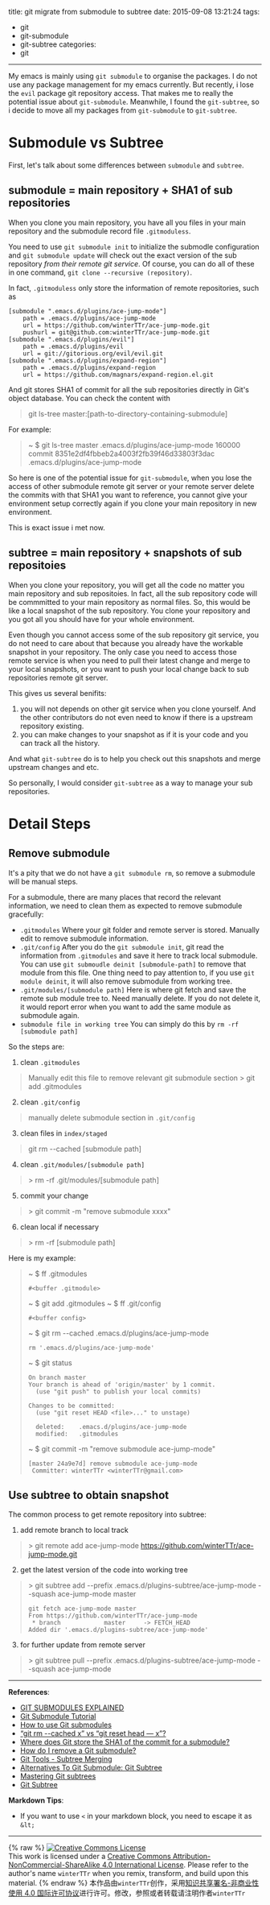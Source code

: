 title: git migrate from submodule to subtree
date: 2015-09-08 13:21:24
tags:
  - git
  - git-submodule
  - git-subtree
categories:
  - git
---

My emacs is mainly using `git submodule` to organise the packages. I do not use any package management for my emacs currently. But recently, i lose the `evil` package git repository access. That makes me to really the potential issue about `git-submodule`. Meanwhile, I found the `git-subtree`, so i decide to move all my packages from `git-submodule` to `git-subtree`.


<!--more-->


# Submodule vs Subtree
First, let's talk about some differences between `submodule` and `subtree`.

## submodule = main repository + SHA1 of sub repositories

When you clone you main repository, you have all you files in your main repository and the submodule record file `.gitmoduless`.

You need to use `git submodule init` to initialize the submodle configuration and `git submodule update` will check out the exact version of the sub repository *from their remote git service*. Of course, you can do all of these in one command, `git clone --recursive (repository)`.

In fact, `.gitmoduless` only store the information of  remote repositories, such as 
```
[submodule ".emacs.d/plugins/ace-jump-mode"]
    path = .emacs.d/plugins/ace-jump-mode
    url = https://github.com/winterTTr/ace-jump-mode.git
    pushurl = git@github.com:winterTTr/ace-jump-mode.git
[submodule ".emacs.d/plugins/evil"]
    path = .emacs.d/plugins/evil
    url = git://gitorious.org/evil/evil.git
[submodule ".emacs.d/plugins/expand-region"]
    path = .emacs.d/plugins/expand-region
    url = https://github.com/magnars/expand-region.el.git
```


And git stores SHA1 of commit for all the sub repositories directly in Git's object database. You can check the content with
> git ls-tree master:[path-to-directory-containing-submodule]

For example:

> ~ $ git ls-tree master .emacs.d/plugins/ace-jump-mode
> 160000 commit 8351e2df4fbbeb2a4003f2fb39f46d33803f3dac	.emacs.d/plugins/ace-jump-mode

So here is one of the potential issue for `git-submodule`, when you lose the access of other submodule remote git server or your remote server delete the commits with that SHA1 you want to reference, you cannot give your environment setup correctly again if you clone your main repository in new environment.

This is exact issue i met now.




## subtree = main repository + snapshots of sub repositoies
When you clone your repository, you will get all the code no matter you main repository and sub repositoies. In fact, all the sub repository code will be commmitted to your main repository as normal files. So, this would be like a local snapshot of the sub repository. You clone your repository and you got all you should have for your whole environment.

Even though you cannot access some of the sub repository git service, you do not need to care about that because you already have the workable snapshot in your repository. The only case you need to access those remote service is when you need to pull their latest change and merge to your local snapshots, or you want to push your local change back to sub repositories remote git server.

This gives us several benifits:
1. you will not depends on other git service when you clone yourself. And the other contributors do not even need to know if there is a upstream repository existing.
3. you can make changes to your snapshot as if it is your code and you can track all the history.

And what `git-subtree` do is to help you check out this snapshots and merge upstream changes and etc.

So personally, I would consider `git-subtree` as a way to manage your sub repositories.


# Detail Steps

## Remove submodule

It's a pity that we do not have a `git submodule rm`, so remove a submodule will be manual steps.

For a submodule, there are many places that record the relevant information, we need to clean them as expected to remove submodule gracefully:
- `.gitmodules`
Where your git folder and remote server is stored. Manually edit to remove submodule information.
- `.git/config`
After you do the `git submodule init`, git read the information from `.gitmodules` and save it here to track local submodule. You can use `git submoudle deinit [submodule-path]` to remove that module from this file. One thing need to pay attention to, if you use `git module deinit`, it will also remove submodule from working tree.
- `.git/modules/[submodule path]`
Here is where git fetch and save the remote sub module tree to. Need manually delete. If you do not delete it, it would report error when you want to add the same module as submodule again.
- `submodule file in working tree`
You can simply do this by `rm -rf [submodule path]`

So the steps are:

1. clean `.gitmodules`
> Manually edit this file to remove relevant git submodule section
> &gt; git add .gitmodules

2. clean `.git/config`
> manually delete submodule section in `.git/config`

3. clean files in `index/staged`
> git rm --cached [submodule path]

4. clean `.git/modules/[submodule path]`
> &gt; rm -rf .git/modules/[submodule path]

5. commit your change
> &gt; git commit -m "remove submodule xxxx"

6. clean local if necessary
> &gt; rm -rf [submodule path]

Here is my example:

> ~ $ ff .gitmodules
>
>     #<buffer .gitmodule>
>
> ~ $ git add .gitmodules
> ~ $ ff .git/config
>
>     #<buffer config>
>
> ~ $ git rm --cached .emacs.d/plugins/ace-jump-mode
>
>     rm '.emacs.d/plugins/ace-jump-mode'
>
> ~ $ git status
>
>     On branch master
>     Your branch is ahead of 'origin/master' by 1 commit.
>       (use "git push" to publish your local commits)
> 
>     Changes to be committed:
>       (use "git reset HEAD <file>..." to unstage)
> 
>       deleted:    .emacs.d/plugins/ace-jump-mode
>       modified:   .gitmodules
> 
> ~ $ git commit -m "remove submodule ace-jump-mode"
> 
>     [master 24a9e7d] remove submodule ace-jump-mode
>      Committer: winterTTr <winterTTr@gmail.com>

## Use subtree to obtain snapshot

The common process to get remote repository into subtree:
1. add remote branch to local track
> &gt; git remote add ace-jump-mode https://github.com/winterTTr/ace-jump-mode.git

2. get the latest version of the code into working tree
> &gt; git subtree add --prefix .emacs.d/plugins-subtree/ace-jump-mode --squash ace-jump-mode master
>
>     git fetch ace-jump-mode master
>     From https://github.com/winterTTr/ace-jump-mode
>      * branch            master     -> FETCH_HEAD
>     Added dir '.emacs.d/plugins-subtree/ace-jump-mode'

3. for further update from remote server
> &gt; git subtree pull --prefix .emacs.d/plugins-subtree/ace-jump-mode --squash ace-jump-mode



---

**References**:

- [GIT SUBMODULES EXPLAINED](http://longair.net/blog/2010/06/02/git-submodules-explained/)
- [Git Submodule Tutorial](https://git.wiki.kernel.org/index.php/GitSubmoduleTutorial)
- [How to use Git submodules](http://blog.joncairns.com/2011/10/how-to-use-git-submodules/)
- [“git rm --cached x” vs “git reset head — x”?](http://stackoverflow.com/questions/5798930/git-rm-cached-x-vs-git-reset-head-x)
- [Where does Git store the SHA1 of the commit for a submodule?](http://stackoverflow.com/questions/5033441/where-does-git-store-the-sha1-of-the-commit-for-a-submodule)
- [How do I remove a Git submodule?](http://stackoverflow.com/questions/1260748/how-do-i-remove-a-git-submodule)
- [Git Tools - Subtree Merging](https://git-scm.com/book/en/v1/Git-Tools-Subtree-Merging)
- [Alternatives To Git Submodule: Git Subtree](http://blogs.atlassian.com/2013/05/alternatives-to-git-submodule-git-subtree/)
- [Mastering Git subtrees](https://medium.com/@porteneuve/mastering-git-subtrees-943d29a798ec)
- [Git Subtree](http://git-memo.readthedocs.org/en/latest/subtree.html)

**Markdown Tips**:
- If you want to use `<` in your markdown block, you need to escape it as `&lt;`

---
{% raw %}
<a rel="license" href="http://creativecommons.org/licenses/by-nc-sa/4.0/"><img alt="Creative Commons License" style="border-width:0" src="https://i.creativecommons.org/l/by-nc-sa/4.0/88x31.png" /></a><br />This work is licensed under a <a rel="license" href="http://creativecommons.org/licenses/by-nc-sa/4.0/">Creative Commons Attribution-NonCommercial-ShareAlike 4.0 International License</a>.
Please refer to the author's name `winterTTr` when you remix, transform, and build upon this material. 
{% endraw %}
本作品由`winterTTr`创作，采用[知识共享署名-非商业性使用 4.0 国际许可协议](http://creativecommons.org/licenses/by-nc-sa/4.0/)进行许可。修改，参照或者转载请注明作者`winterTTr`
